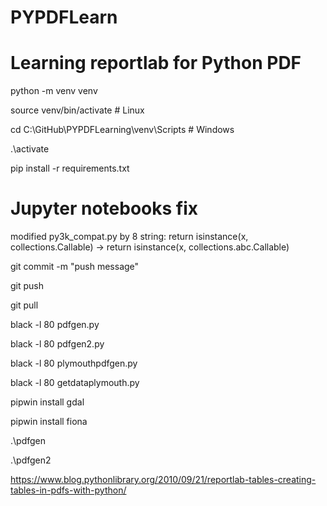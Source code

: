 # PYPDFLearn
# Learning reportlab for Python PDF

python -m venv venv

source venv/bin/activate # Linux

cd C:\GitHub\PYPDFLearning\venv\Scripts # Windows

.\activate

pip install -r requirements.txt

# Jupyter notebooks fix
modified py3k_compat.py by 8 string:
return isinstance(x, collections.Callable) -> return isinstance(x, collections.abc.Callable)

git commit -m "push message"

git push

git pull

black -l 80 pdfgen.py

black -l 80 pdfgen2.py

black -l 80 plymouthpdfgen.py

black -l 80 getdataplymouth.py

pipwin install gdal

pipwin install fiona

.\pdfgen

.\pdfgen2

https://www.blog.pythonlibrary.org/2010/09/21/reportlab-tables-creating-tables-in-pdfs-with-python/
